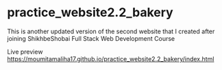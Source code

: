 # practice_website2.2_bakery
This is another updated version of the second website that I created after joining ShikhbeShobai Full Stack Web Development Course

Live preview
https://moumitamaliha17.github.io/practice_website2.2_bakery/index.html
